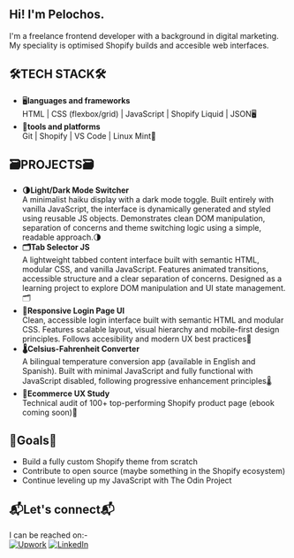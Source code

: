 ## Hi!  I'm Pelochos.

I'm a freelance frontend developer with a background in digital marketing.  My speciality is optimised Shopify builds and accesible web interfaces.

## 🛠TECH STACK🛠
- 🖥**languages and frameworks**<br>
  HTML | CSS (flexbox/grid) | JavaScript | Shopify Liquid | JSON🖥
- 🧰**tools and platforms**<br>
  Git | Shopify | VS Code | Linux Mint🧰

  
## 🗃PROJECTS🗃
- **🌗Light/Dark Mode Switcher**<br>
  A minimalist haiku display with a dark mode toggle.  Built entirely with vanilla JavaScript, the interface is dynamically generated and styled using reusable JS objects.  Demonstrates clean DOM manipulation, separation of concerns and theme switching logic using a simple, readable approach.🌗
- **🗂️Tab Selector JS**<br>
  A lightweight tabbed content interface built with semantic HTML, modular CSS, and vanilla JavaScript.  Features animated transitions, accessible structure and a clear separation of concerns.  Designed as a learning project to explore DOM manipulation and UI state management.🗂️
- **🔐Responsive Login Page UI**<br>
  Clean, accessible login interface built with semantic HTML and modular CSS.  Features scalable layout, visual hierarchy and mobile-first design principles. Follows accesibility and modern UX best practices🔐
- **🌡️Celsius-Fahrenheit Converter**<br>
  A bilingual temperature conversion app (available in English and Spanish). Built with minimal JavaScript and fully functional with JavaScript disabled, following progressive enhancement principles🌡️
- **📘Ecommerce UX Study**<br>
  Technical audit of 100+ top-performing Shopify product page (ebook coming soon)📘


## 🎯Goals🎯
- Build a fully custom Shopify theme from scratch  
- Contribute to open source (maybe something in the Shopify ecosystem)  
- Continue leveling up my JavaScript with The Odin Project

## 📬Let's connect📬
I can be reached on:-
<br>
[![Upwork](https://img.shields.io/badge/Upwork-link?style=for-the-badge&color=%231e1e1e)](https://www.upwork.com/freelancers/~0148233da128637afc?mp_source=share)
[![LinkedIn](https://img.shields.io/badge/LinkedIn-link?style=for-the-badge&color=%230a66c2)](https://www.linkedin.com/in/david-walker-087401187/)


<!--
**Pelochos/Pelochos** is a ✨ _special_ ✨ repository because its `README.md` (this file) appears on your GitHub profile.

Here are some ideas to get you started:

- 🔭 I’m currently working on ...
- 🌱 I’m currently learning ...
- 👯 I’m looking to collaborate on ...
- 🤔 I’m looking for help with ...
- 💬 Ask me about ...
- 📫 How to reach me: ...
- 😄 Pronouns: ...
- ⚡ Fun fact: ...
-->
